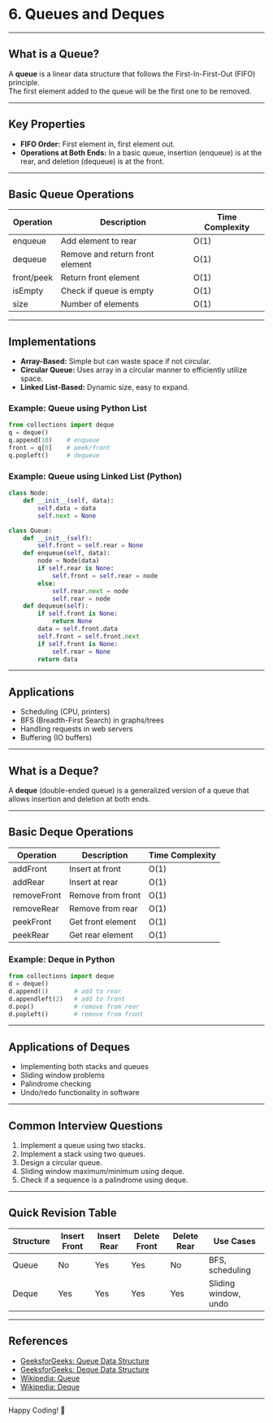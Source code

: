 # 6. Queues and Deques

---

## What is a Queue?

A **queue** is a linear data structure that follows the First-In-First-Out (FIFO) principle.  
The first element added to the queue will be the first one to be removed.

---

## Key Properties

- **FIFO Order:** First element in, first element out.
- **Operations at Both Ends:** In a basic queue, insertion (enqueue) is at the rear, and deletion (dequeue) is at the front.

---

## Basic Queue Operations

| Operation   | Description                     | Time Complexity |
|-------------|---------------------------------|-----------------|
| enqueue     | Add element to rear             | O(1)            |
| dequeue     | Remove and return front element | O(1)            |
| front/peek  | Return front element            | O(1)            |
| isEmpty     | Check if queue is empty         | O(1)            |
| size        | Number of elements              | O(1)            |

---

## Implementations

- **Array-Based:** Simple but can waste space if not circular.
- **Circular Queue:** Uses array in a circular manner to efficiently utilize space.
- **Linked List-Based:** Dynamic size, easy to expand.

### Example: Queue using Python List

```python
from collections import deque
q = deque()
q.append(10)    # enqueue
front = q[0]    # peek/front
q.popleft()     # dequeue
```

### Example: Queue using Linked List (Python)

```python
class Node:
    def __init__(self, data):
        self.data = data
        self.next = None

class Queue:
    def __init__(self):
        self.front = self.rear = None
    def enqueue(self, data):
        node = Node(data)
        if self.rear is None:
            self.front = self.rear = node
        else:
            self.rear.next = node
            self.rear = node
    def dequeue(self):
        if self.front is None:
            return None
        data = self.front.data
        self.front = self.front.next
        if self.front is None:
            self.rear = None
        return data
```

---

## Applications

- Scheduling (CPU, printers)
- BFS (Breadth-First Search) in graphs/trees
- Handling requests in web servers
- Buffering (IO buffers)

---

## What is a Deque?

A **deque** (double-ended queue) is a generalized version of a queue that allows insertion and deletion at both ends.

---

## Basic Deque Operations

| Operation    | Description                        | Time Complexity |
|--------------|------------------------------------|-----------------|
| addFront     | Insert at front                    | O(1)            |
| addRear      | Insert at rear                     | O(1)            |
| removeFront  | Remove from front                  | O(1)            |
| removeRear   | Remove from rear                   | O(1)            |
| peekFront    | Get front element                  | O(1)            |
| peekRear     | Get rear element                   | O(1)            |

### Example: Deque in Python

```python
from collections import deque
d = deque()
d.append(1)       # add to rear
d.appendleft(2)   # add to front
d.pop()           # remove from rear
d.popleft()       # remove from front
```

---

## Applications of Deques

- Implementing both stacks and queues
- Sliding window problems
- Palindrome checking
- Undo/redo functionality in software

---

## Common Interview Questions

1. Implement a queue using two stacks.
2. Implement a stack using two queues.
3. Design a circular queue.
4. Sliding window maximum/minimum using deque.
5. Check if a sequence is a palindrome using deque.

---

## Quick Revision Table

| Structure | Insert Front | Insert Rear | Delete Front | Delete Rear | Use Cases               |
|-----------|--------------|-------------|--------------|-------------|-------------------------|
| Queue     | No           | Yes         | Yes          | No          | BFS, scheduling         |
| Deque     | Yes          | Yes         | Yes          | Yes         | Sliding window, undo    |

---

## References

- [GeeksforGeeks: Queue Data Structure](https://www.geeksforgeeks.org/queue-data-structure/)
- [GeeksforGeeks: Deque Data Structure](https://www.geeksforgeeks.org/deque-set-1-introduction-applications/)
- [Wikipedia: Queue](https://en.wikipedia.org/wiki/Queue_(abstract_data_type))
- [Wikipedia: Deque](https://en.wikipedia.org/wiki/Double-ended_queue)

---

Happy Coding! 🚀
